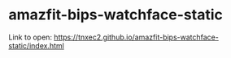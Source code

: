# amazfit-bips-watchface-static

Link to open: https://tnxec2.github.io/amazfit-bips-watchface-static/index.html
